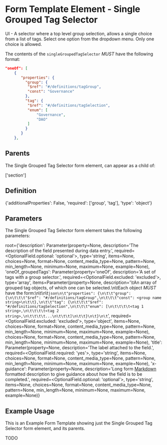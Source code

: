 # Form Template Element - Single Grouped Tag Selector

UI - A selector where a top level group selection, allows a single choice from a list of tags.
Select one option from the dropdown menu.
Only one choice is allowed.

The contents of the `singleGroupedTagSelector` *MUST* have the following format:

```json
"oneOf": [
    {
       "properties": {
         "group": {
          "$ref": "#/definitions/tagGroup",
          "const": "Governance"
         },
         "tag": {
          "$ref": "#/definitions/tagSelection",
          "enum": [
              "Governance",
              "DAO"
          ]
         }
       }
    },
```

## Parents

The Single Grouped Tag Selector form element, can appear as a child of:

['section']

## Definition

{'additionalProperties': False, 'required': ['group', 'tag'], 'type': 'object'}

## Parameters

The Single Grouped Tag Selector form element takes the following parameters:

root={'description': Parameter(property=None, description='The description of the field presented during data entry.', required=<OptionalField.optional: 'optional'>, type='string', items=None, choices=None, format=None, content_media_type=None, pattern=None, min_length=None, minimum=None, maximum=None, example=None), 'oneOf_groupedTags': Parameter(property='oneOf', description='A set of tags with a group selector.', required=<OptionalField.excluded: 'excluded'>, type='array', items=Parameter(property=None, description='\tAn array of grouped tag objects, of which one can be selected.\n\tEach object *MUST* have the form:\n\t\n\t```json\n\t"properties": {\n\t\t"group": {\n\t\t\t"$ref": "#/definitions/tagGroup",\n\t\t\t"const": <group name string>\n\t\t},\n\t\t"tag": {\n\t\t\t"$ref": "#/definitions/tagSelection",\n\t\t\t"enum": [\n\t\t\t\t<tag 1 string>,\n\t\t\t\t<tag 2 string>,\n\t\t\t\t...\n\t\t\t]\n\t\t}\n\t}\n\t```', required=<OptionalField.excluded: 'excluded'>, type='object', items=None, choices=None, format=None, content_media_type=None, pattern=None, min_length=None, minimum=None, maximum=None, example=None), choices=None, format=None, content_media_type=None, pattern=None, min_length=None, minimum=None, maximum=None, example=None), 'title': Parameter(property=None, description='The label attached to the field.', required=<OptionalField.required: 'yes'>, type='string', items=None, choices=None, format=None, content_media_type=None, pattern=None, min_length=None, minimum=None, maximum=None, example=None), 'x-guidance': Parameter(property=None, description='Long form [Markdown][CommonMark] formatted description to give guidance about how the field is to be completed.', required=<OptionalField.optional: 'optional'>, type='string', items=None, choices=None, format=None, content_media_type=None, pattern=None, min_length=None, minimum=None, maximum=None, example=None)}

## Example Usage

This is an Example Form Template showing just the Single Grouped Tag Selector form element, and its parents.

TODO

[CommonMark]: https://spec.commonmark.org/0.31.2/
